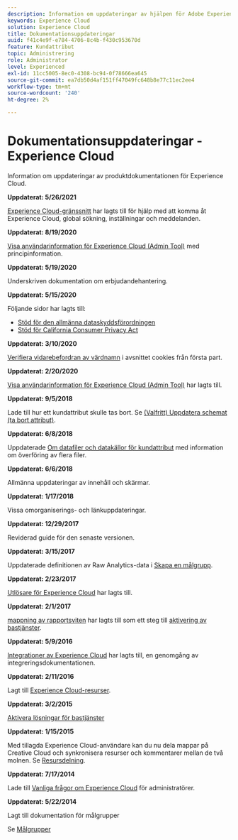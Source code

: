 ```yaml
---
description: Information om uppdateringar av hjälpen för Adobe Experience Cloud.
keywords: Experience Cloud
solution: Experience Cloud
title: Dokumentationsuppdateringar
uuid: f41c4e9f-e784-4706-8c4b-f430c953670d
feature: Kundattribut
topic: Administrering
role: Administrator
level: Experienced
exl-id: 11cc5005-8ec0-4308-bc94-0f78666ea645
source-git-commit: ea7db50d4af151ff47049fc648b8e77c11ec2ee4
workflow-type: tm+mt
source-wordcount: '240'
ht-degree: 2%

---
```


# Dokumentationsuppdateringar - Experience Cloud

Information om uppdateringar av produktdokumentationen för Experience Cloud.

**Uppdaterat: 5/26/2021**

[Experience Cloud-gränssnitt](experience-cloud-interface.md) har lagts till för hjälp med att komma åt Experience Cloud, global sökning, inställningar och meddelanden.

**Uppdaterat: 8/19/2020**

[Visa användarinformation för Experience Cloud (Admin Tool)](admin-getting-started/admin-tool-experience-cloud.md) med principinformation.

**Uppdaterat: 5/19/2020**

Underskriven dokumentation om erbjudandehantering.

**Uppdaterat: 5/15/2020**

Följande sidor har lagts till:

* [Stöd för den allmänna dataskyddsförordningen](attributes/gdpr.md)
* [Stöd för California Consumer Privacy Act](attributes/ccpa.md)

**Uppdaterat: 3/10/2020**

[Verifiera vidarebefordran av värdnamn](cookies/cookies-first-party.md#validate) i avsnittet cookies från första part.

**Uppdaterat: 2/20/2020**

[Visa användarinformation för Experience Cloud (Admin Tool)](admin-getting-started/admin-tool-experience-cloud.md) har lagts till.

**Uppdaterat: 9/5/2018**

Lade till hur ett kundattribut skulle tas bort. Se [(Valfritt) Uppdatera schemat (ta bort attribut)](attributes/t-crs-usecase.md#task_6568898BB7C44A42ABFB86532B89063C).

**Uppdaterat: 6/8/2018**

Uppdaterade [Om datafiler och datakällor för kundattribut](attributes/crs-data-file.md#concept_DE908F362DF24172BFEF48E1797DAF19) med information om överföring av flera filer.

**Uppdaterat: 6/6/2018**

Allmänna uppdateringar av innehåll och skärmar.

**Uppdaterat: 1/17/2018**

Vissa omorganiserings- och länkuppdateringar.

**Uppdaterat: 12/29/2017**

Reviderad guide för den senaste versionen.

**Uppdaterat: 3/15/2017**

Uppdaterade definitionen av Raw Analytics-data i [Skapa en målgrupp](audience-library/t-audience-create.md#task_37F407F58BF9459493BB8E968CDFE737).

**Uppdaterat: 2/23/2017**

[Utlösare för Experience Cloud](activation/triggers.md#concept_887B30241B3E4DB0A2553B2996E2D4FB) har lagts till.

**Uppdaterat: 2/1/2017**

[mappning av rapportsviten](core-services/core-services.md#concept_apg_zq2_rw) har lagts till som ett steg till [aktivering av bastjänster](core-services/core-services.md#concept_07ED1D5C64234E77976E6D572E78FB9C).

**Uppdaterat: 5/9/2016**

[Integrationer av Experience Cloud](marketing-cloud-integrations.md#concept_9E6D3E37D1E3452E8CCCFA92AF034F90) har lagts till, en genomgång av integreringsdokumentationen.

**Uppdaterat: 2/11/2016**

Lagt till [Experience Cloud-resurser](experience-cloud-assets/experience-cloud-assets.md#concept_DDA5224C907D4A4F817D795DA0ED64D0).

**Uppdaterat: 3/2/2015**

[Aktivera lösningar för bastjänster](core-services/core-services.md#concept_07ED1D5C64234E77976E6D572E78FB9C)

**Uppdaterat: 1/15/2015**

Med tillagda Experience Cloud-användare kan du nu dela mappar på Creative Cloud och synkronisera resurser och kommentarer mellan de två molnen. Se [Resursdelning](experience-cloud-assets/creative-cloud.md#concept_3E5A34C3459047D5965F900788A9BA68).

**Uppdaterat: 7/17/2014**

Lade till [Vanliga frågor om Experience Cloud](admin-getting-started/faq.md#concept_13219B4E51784577B6FF78AAA203DE91) för administratörer.

**Uppdaterat: 5/22/2014**

Lagt till dokumentation för målgrupper

Se [Målgrupper](audience-library/audience-library.md#topic_679810123CAA4E0CA4FA3417FB0100C7)
